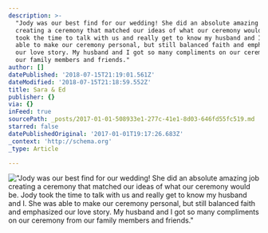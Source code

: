 ```yaml
---
description: >-
  "Jody was our best find for our wedding! She did an absolute amazing job
  creating a ceremony that matched our ideas of what our ceremony would be. Jody
  took the time to talk with us and really get to know my husband and I. She was
  able to make our ceremony personal, but still balanced faith and emphasized
  our love story. My husband and I got so many compliments on our ceremony from
  our family members and friends."
author: []
datePublished: '2018-07-15T21:19:01.561Z'
dateModified: '2018-07-15T21:18:59.552Z'
title: Sara & Ed
publisher: {}
via: {}
inFeed: true
sourcePath: _posts/2017-01-01-508933e1-277c-41e1-8d03-646fd55fc519.md
starred: false
datePublishedOriginal: '2017-01-01T19:17:26.683Z'
_context: 'http://schema.org'
_type: Article

---
```

!["Jody was our best find for our wedding! She did an absolute amazing job creating a ceremony that matched our ideas of what our ceremony would be. Jody took the time to talk with us and really get to know my husband and I. She was able to make our ceremony personal, but still balanced faith and emphasized our love story. My husband and I got so many compliments on our ceremony from our family members and friends."](https://the-grid-user-content.s3-us-west-2.amazonaws.com/f0c96f30-3ab0-4281-a5db-952c9641d67b.jpg)